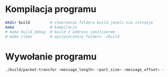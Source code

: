 # Kompilacja programu

```sh
mkdir build         # stworzenie folderu build jezeli nie istnieje
make                # kompilacja
# make build_debug  # build z address sanitizerem
# make clean        # wyczyszczenie folderu ./build
```

# Wywołanie programu

```sh
./build/packet-transfer <message_length> <part_size> <message_offset> <template_file_path>
```
